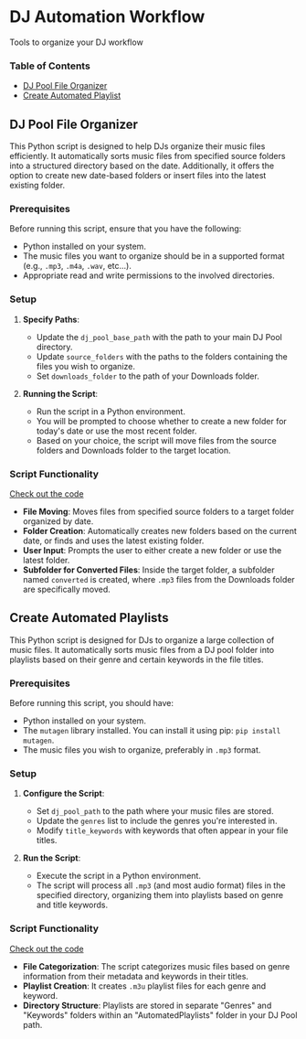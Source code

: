 # DJ Automation Workflow
Tools to organize your DJ workflow 

### Table of Contents
- [DJ Pool File Organizer](#dj-pool-file-organizer)
- [Create Automated Playlist](#create-automated-playlists)
   

## DJ Pool File Organizer

This Python script is designed to help DJs organize their music files efficiently. It automatically sorts music files from specified source folders into a structured directory based on the date. Additionally, it offers the option to create new date-based folders or insert files into the latest existing folder. 

### Prerequisites

Before running this script, ensure that you have the following:
- Python installed on your system.
- The music files you want to organize should be in a supported format (e.g., `.mp3`, `.m4a`, `.wav`, etc...).
- Appropriate read and write permissions to the involved directories.

### Setup

1. **Specify Paths**: 
   - Update the `dj_pool_base_path` with the path to your main DJ Pool directory.
   - Update `source_folders` with the paths to the folders containing the files you wish to organize.
   - Set `downloads_folder` to the path of your Downloads folder.

2. **Running the Script**: 
   - Run the script in a Python environment.
   - You will be prompted to choose whether to create a new folder for today's date or use the most recent folder.
   - Based on your choice, the script will move files from the source folders and Downloads folder to the target location.

### Script Functionality

[Check out the code](/organizeDJPool.py)

- **File Moving**: Moves files from specified source folders to a target folder organized by date.
- **Folder Creation**: Automatically creates new folders based on the current date, or finds and uses the latest existing folder.
- **User Input**: Prompts the user to either create a new folder or use the latest folder.
- **Subfolder for Converted Files**: Inside the target folder, a subfolder named `converted` is created, where `.mp3` files from the Downloads folder are specifically moved.

## Create Automated Playlists

This Python script is designed for DJs to organize a large collection of music files. It automatically sorts music files from a DJ pool folder into playlists based on their genre and certain keywords in the file titles.

### Prerequisites

Before running this script, you should have:

- Python installed on your system.
- The `mutagen` library installed. You can install it using pip: `pip install mutagen`.
- The music files you wish to organize, preferably in `.mp3` format.

### Setup

1. **Configure the Script**:
   - Set `dj_pool_path` to the path where your music files are stored.
   - Update the `genres` list to include the genres you're interested in.
   - Modify `title_keywords` with keywords that often appear in your file titles.

2. **Run the Script**:
   - Execute the script in a Python environment.
   - The script will process all `.mp3` (and most audio format) files in the specified directory, organizing them into playlists based on genre and title keywords.

### Script Functionality

[Check out the code](/createPlaylist.py)

- **File Categorization**: The script categorizes music files based on genre information from their metadata and keywords in their titles.
- **Playlist Creation**: It creates `.m3u` playlist files for each genre and keyword.
- **Directory Structure**: Playlists are stored in separate "Genres" and "Keywords" folders within an "AutomatedPlaylists" folder in your DJ Pool path.
